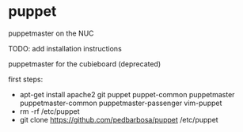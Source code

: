 puppet
======

puppetmaster on the NUC

TODO: add installation instructions

puppetmaster for the cubieboard (deprecated)

first steps:
- apt-get install apache2 git puppet puppet-common puppetmaster puppetmaster-common puppetmaster-passenger vim-puppet
- rm -rf /etc/puppet
- git clone https://github.com/pedbarbosa/puppet /etc/puppet
